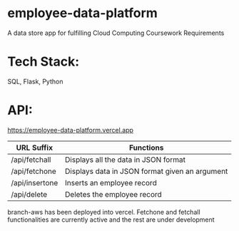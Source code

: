 # employee-data-platform
A data store app for fulfilling Cloud Computing Coursework Requirements

# Tech Stack:
SQL, Flask, Python

# API:


https://employee-data-platform.vercel.app

URL Suffix     | Functions
-------------  | -------------
/api/fetchall  | Displays all the data in JSON format
/api/fetchone  | Displays data in JSON format given an argument
/api/insertone | Inserts an employee record
/api/delete    | Deletes the employee record

branch-aws has been deployed into vercel.
Fetchone and fetchall functionalities are currently active and the rest are under development


